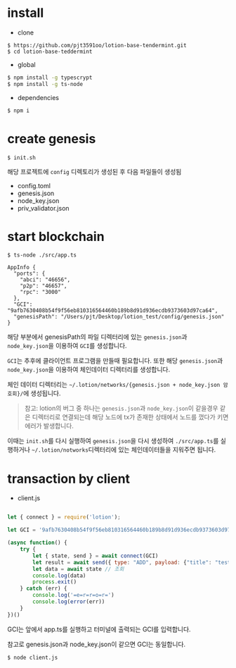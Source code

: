 # install

* clone

```
$ https://github.com/pjt3591oo/lotion-base-tendermint.git
$ cd lotion-base-teddermint
```

* global

```bash
$ npm install -g typescrypt
$ npm install -g ts-node
```

* dependencies

```bash
$ npm i
```

# create genesis

```
$ init.sh
```

해당 프로젝트에 `config` 디렉토리가 생성된 후 다음 파일들이 생성됨

* config.toml
* genesis.json
* node_key.json
* priv_validator.json

# start blockchain

```
$ ts-node ./src/app.ts
```

```
AppInfo {
  "ports": {
    "abci": "46656",
    "p2p": "46657",
    "rpc": "3000"
  },
  "GCI": "9afb7630408b54f9f56eb810316564460b189b8d91d936ecdb9373603d97ca64",
  "genesisPath": "/Users/pjt/Desktop/lotion_test/config/genesis.json"
}
```

해당 부분에서 genesisPath의 파일 디렉터리에 있는 `genesis.json`과 `node_key.json`을 이용하여 `GCI`를 생성합니다.

`GCI`는 추후에 클라이언트 프로그램을 만들때 필요합니다. 또한 해당 `genesis.json`과 `node_key.json`을 이용하여 체인데이터 디렉터리를 생성합니다.

체인 데이터 디렉터리는 `~/.lotion/networks/{genesis.json + node_key.json 암호회}/`에 생성됩니다.

> 참고: lotion의 버그 중 하나는 `genesis.json`과 `node_key.json`이 같을경우 같은 디렉터리로 연결되는데 해당 노드에 tx가 존재한 상태에서 노드를 껐다가 키면 에러가 발생합니다.

이때는 `init.sh`를 다시 실행하여 `genesis.json`을 다시 생성하여 `./src/app.ts`를 실행하거나 `~/.lotion/notworks`디렉터리에 있는 체인데이터들을 지워주면 됩니다.

# transaction by client

* client.js

```javascript

let { connect } = require('lotion');

let GCI = '9afb7630408b54f9f56eb810316564460b189b8d91d936ecdb9373603d97ca64';

(async function() {
    try {
        let { state, send } = await connect(GCI)
        let result = await send({ type: "ADD", payload: {"title": "test"} }) // transaction 발생
        let data = await state // 조회
        console.log(data)
        process.exit()
    } catch (err) {
        console.log('=e=r=r=o=r=')
        console.log(error(err))
    }
})()
```

GCI는 앞에서 app.ts를 실행하고 터미널에 출력되는 GCI를 입력합니다.

참고로 genesis.json과 node_key.json이 같으면 GCI는 동일합니다.

```bash
$ node client.js
```

